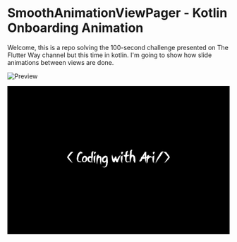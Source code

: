 # SmoothAnimationViewPager - Kotlin Onboarding Animation

Welcome, this is a repo solving the 100-second challenge presented on The Flutter Way channel but this time in kotlin. I'm going to show how slide animations between views are done.


![Preview](/gif.gif)

![App Ari](/Ari.png)
